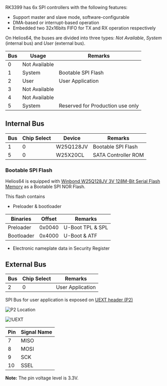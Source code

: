RK3399 has 6x SPI controllers with the following features:

- Support master and slave mode, software-configurable
- DMA-based or interrupt-based operation
- Embedded two 32x16bits FIFO for TX and RX operation respectively

On Helios64, the buses are divided into three types: *Not Available*, *System* (internal bus) and *User* (external bus).

| Bus | Usage |  Remarks |
|-----|-------|-----------|
| 0 | Not Available | |
| 1 | System | Bootable SPI Flash |
| 2 | User | User Application |
| 3 | Not Available | |
| 4 | Not Available | |
| 5 | System | Reserved for Production use only |

## Internal Bus

| Bus | Chip Select |  Device | Remarks |
|-----|-------------|---------|---------|
|  1  | 0 | W25Q128JV | Bootable SPI Flash |
|  5  | 0 | W25X20CL | SATA Controller ROM |

### Bootable SPI Flash

Helios64 is equipped with [Winbond W25Q128JV 3V 128M-Bit Serial Flash Memory](https://www.winbond.com/hq/product/code-storage-flash-memory/serial-nor-flash/?__locale=en&partNo=W25Q128JV)
as a Bootable SPI NOR Flash.

This flash contains

- Preloader & bootloader

| Binaries | Offset | Remarks |
|----------|--------|---------|
| Preloader | 0x0040 | U-Boot TPL & SPL |
| Bootloader | 0x4000 | U-Boot & ATF |

- Electronic nameplate data in Security Register

## External Bus

| Bus | Chip Select | Remarks |
|-----|-------------|---------|
|  2  | 0 | User Application |

SPI Bus for user application is exposed on [UEXT header (P2)](/helios64/uext/)

![P2 Location](/helios64/img/spi/uext.jpg)

![!UEXT](/helios64/img/spi/spi_on_uext.png)

| Pin | Signal Name |
|-----|-------------|
| 7 | MISO |
| 8 | MOSI |
| 9 | SCK |
| 10 | SSEL |

**Note:** The pin voltage level is 3.3V.
